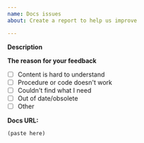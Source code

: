 ```yaml
---
name: Docs issues
about: Create a report to help us improve

---
```


<!--
If you are reporting a new issue, make sure that we do not have any duplicates
already open. You can ensure this by searching the issue list for this
repository. If there is a duplicate, please close your issue and add a comment
to the existing issue instead.

Use the commands below to provwide key information.
-->

**Description**

<!--
Briefly describe the problem you are having in a few paragraphs. Share your
experience with us, but please don't include sensitive or personal information.
-->

**The reason for your feedback**

<!--- What types of feedback? Put an `x` in all the boxes that apply: -->

- [ ] Content is hard to understand
- [ ] Procedure or code doesn't work
- [ ] Couldn't find what I need
- [ ] Out of date/obsolete
- [ ] Other

**Docs URL:**

```text
(paste here)
```
